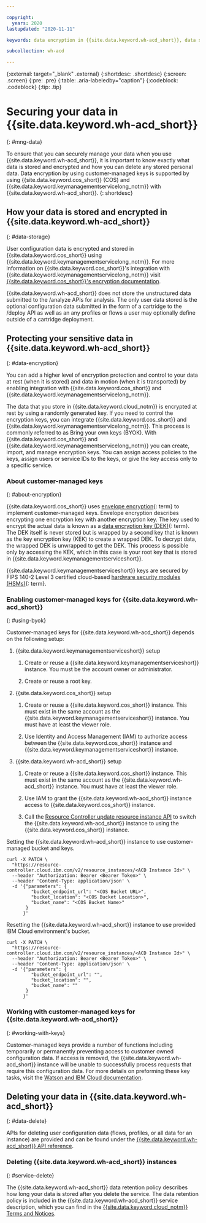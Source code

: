```yaml
---

copyright:
  years: 2020
lastupdated: "2020-11-11"

keywords: data encryption in {{site.data.keyword.wh-acd_short}}, data storage for {{site.data.keyword.wh-acd_short}}, bring your own keys for {{site.data.keyword.wh-acd_short}}, BYOK for {{site.data.keyword.wh-acd_short}}, key management for {{site.data.keyword.wh-acd_short}}, key encryption for {{site.data.keyword.wh-acd_short}}, personal data in {{site.data.keyword.wh-acd_short}}, data deletion for {{site.data.keyword.wh-acd_short}}, data in {{site.data.keyword.wh-acd_short}}, data security in {{site.data.keyword.wh-acd_short}}

subcollection: wh-acd

---
```


{:external: target="_blank" .external}
{:shortdesc: .shortdesc}
{:screen: .screen}
{:pre: .pre}
{:table: .aria-labeledby="caption"}
{:codeblock: .codeblock}
{:tip: .tip}


# Securing your data in {{site.data.keyword.wh-acd_short}}
{: #mng-data}

To ensure that you can securely manage your data when you use {{site.data.keyword.wh-acd_short}}, it is important to know exactly what data is stored and encrypted and how you can delete any stored personal data. Data encryption by using customer-managed keys is supported by using {{site.data.keyword.cos_short}} (COS) and {{site.data.keyword.keymanagementservicelong_notm}} with {{site.data.keyword.wh-acd_short}}.
{: shortdesc}


## How your data is stored and encrypted in {{site.data.keyword.wh-acd_short}}
{: #data-storage}

User configuration data is encrypted and stored in {{site.data.keyword.cos_short}} using {{site.data.keyword.keymanagementservicelong_notm}}. For more information on {{site.data.keyword.cos_short}}'s integration with {{site.data.keyword.keymanagementservicelong_notm}} visit [{{site.data.keyword.cos_short}}'s encryption documentation](https://cloud.ibm.com/docs/cloud-object-storage?topic=cloud-object-storage-encryption).

{{site.data.keyword.wh-acd_short}} does not store the unstructured data submitted to the /analyze APIs for analysis. The only user data stored is the optional configuration data submitted in the form of a cartridge to the /deploy API as well as an any profiles or flows a user may optionally define outside of a cartridge deployment.

## Protecting your sensitive data in {{site.data.keyword.wh-acd_short}}
{: #data-encryption}

You can add a higher level of encryption protection and control to your data at rest (when it is stored) and data in motion (when it is transported) by enabling integration with {{site.data.keyword.cos_short}} and {{site.data.keyword.keymanagementservicelong_notm}}.

The data that you store in {{site.data.keyword.cloud_notm}} is encrypted at rest by using a randomly generated key. If you need to control the encryption keys, you can integrate {{site.data.keyword.cos_short}} and {{site.data.keyword.keymanagementservicelong_notm}}. This process is commonly referred to as Bring your own keys (BYOK). With {{site.data.keyword.cos_short}} and {{site.data.keyword.keymanagementservicelong_notm}} you can create, import, and manage encryption keys. You can assign access policies to the keys, assign users or service IDs to the keys, or give the key access only to a specific service.


### About customer-managed keys
{: #about-encryption}

{{site.data.keyword.cos_short}} uses [envelope encryption](#x9860393){: term} to implement customer-managed keys. Envelope encryption describes encrypting one encryption key with another encryption key. The key used to encrypt the actual data is known as a [data encryption key (DEK)](#x4791827){: term}. The DEK itself is never stored but is wrapped by a second key that is known as the key encryption key (KEK) to create a wrapped DEK. To decrypt data, the wrapped DEK is unwrapped to get the DEK. This process is possible only by accessing the KEK, which in this case is your root key that is stored in {{site.data.keyword.keymanagementserviceshort}}.

{{site.data.keyword.keymanagementserviceshort}} keys are secured by FIPS 140-2 Level 3 certified cloud-based [hardware security modules (HSMs)](#x6704988){: term}.


### Enabling customer-managed keys for {{site.data.keyword.wh-acd_short}}
{: #using-byok}

Customer-managed keys for {{site.data.keyword.wh-acd_short}} depends on the following setup:

1. {{site.data.keyword.keymanagementserviceshort}} setup

   1. Create or reuse a {{site.data.keyword.keymanagementserviceshort}} instance. You must be the account owner or administrator.

   2. Create or reuse a root key.

2. {{site.data.keyword.cos_short}} setup

   1. Create or reuse a {{site.data.keyword.cos_short}} instance. This must exist in the same account as the {{site.data.keyword.keymanagementserviceshort}} instance. You must have at least the viewer role.

   2. Use Identity and Access Management (IAM) to authorize access between the {{site.data.keyword.cos_short}} instance and {{site.data.keyword.keymanagementserviceshort}} instance.

3. {{site.data.keyword.wh-acd_short}} setup

   1. Create or reuse a {{site.data.keyword.cos_short}} instance. This must exist in the same account as the {{site.data.keyword.wh-acd_short}} instance. You must have at least the viewer role.

   2. Use IAM to grant the {{site.data.keyword.wh-acd_short}} instance access to {{site.data.keyword.cos_short}} instance.

   3. Call the [Resource Controller update resource instance API](https://cloud.ibm.com/apidocs/resource-controller/resource-controller#update-resource-instance) to switch the {{site.data.keyword.wh-acd_short}} instance to using the {{site.data.keyword.cos_short}} instance.

Setting the {{site.data.keyword.wh-acd_short}} instance to use customer-managed bucket and keys.
```
curl -X PATCH \
  "https://resource-controller.cloud.ibm.com/v2/resource_instances/<ACD Instance Id>" \
  --header "Authorization: Bearer <Bearer Token>" \
  --header 'Content-Type: application/json' \
  -d '{"parameters": {
         "bucket_endpoint_url": "<COS Bucket URL>",
         "bucket_location": "<COS Bucket Location>",
         "bucket_name": "<COS Bucket Name>"
       }
      }'
```

Resetting the {{site.data.keyword.wh-acd_short}} instance to use provided IBM Cloud environment's bucket.
```
curl -X PATCH \
  "https://resource-controller.cloud.ibm.com/v2/resource_instances/<ACD Instance Id>" \
  --header "Authorization: Bearer <Bearer Token>" \
  --header 'Content-Type: application/json' \
  -d '{"parameters": {
         "bucket_endpoint_url": "",
         "bucket_location": "",
         "bucket_name": ""
       }
      }'
```


### Working with customer-managed keys for {{site.data.keyword.wh-acd_short}}
{: #working-with-keys}

Customer-managed keys provide a number of functions including temporarily or permanently preventing access to customer owned configuration data. If access is removed, the {{site.data.keyword.wh-acd_short}} instance will be unable to successfully process requests that require this configuration data. For more details on preforming these key tasks, visit the [Watson and IBM Cloud documentation](https://cloud.ibm.com/docs/watson?topic=watson-keyservice#keyservice-using).


## Deleting your data in {{site.data.keyword.wh-acd_short}}
{: #data-delete}

APIs for deleting user configuration data (flows, profiles, or all data for an instance) are provided and can be found under the [{{site.data.keyword.wh-acd_short}} API reference](https://cloud.ibm.com/apidocs/wh-acd).


### Deleting {{site.data.keyword.wh-acd_short}} instances
{: #service-delete}

The {{site.data.keyword.wh-acd_short}} data retention policy describes how long your data is stored after you delete the service. The data retention policy is included in the {{site.data.keyword.wh-acd_short}} service description, which you can find in the [{{site.data.keyword.cloud_notm}} Terms and Notices](/docs/overview?topic=overview-terms).
